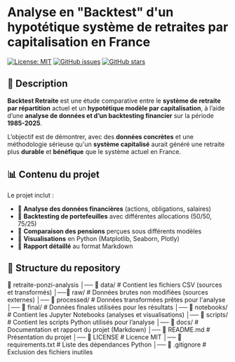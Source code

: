# Analyse en "Backtest" d'un hypotétique système de retraites par capitalisation en France

[![License: MIT](https://img.shields.io/badge/License-MIT-green.svg)](LICENSE)
[![GitHub issues](https://img.shields.io/github/issues/ton-profil/retraite-ponzi-analysis)](https://github.com/ton-profil/retraite-ponzi-analysis/issues)
[![GitHub stars](https://img.shields.io/github/stars/ton-profil/retraite-ponzi-analysis?style=social)](https://github.com/ton-profil/retraite-ponzi-analysis/stargazers)

## 📝 Description
**Backtest Retraite** est une étude comparative entre le **système de retraite par répartition** actuel et un **hypotétique modèle par capitalisation**, à l’aide d’une **analyse de données et d’un backtesting financier** sur la période **1985-2025**.

L’objectif est de démontrer, avec des **données concrètes** et une méthodologie sérieuse qu'un **système capitalisé** aurait généré une retraite plus **durable** et **bénéfique** que le système actuel en France.

## 📊 Contenu du projet
Le projet inclut :
- 🔹 **Analyse des données financières** (actions, obligations, salaires)
- 🔹 **Backtesting de portefeuilles** avec différentes allocations (50/50, 75/25)
- 🔹 **Comparaison des pensions** perçues sous différents modèles
- 🔹 **Visualisations** en Python (Matplotlib, Seaborn, Plotly)
- 🔹 **Rapport détaillé** au format Markdown

## 📂 Structure du repository
📂 retraite-ponzi-analysis 
│── 📂 data/            # Contient les fichiers CSV (sources et transformés) 
    │──📂 raw/          # Données brutes non modifiées (sources externes)
    │── 📂 processed/   # Données transformées prêtes pour l'analyse
    │── 📂 final/       # Données finales utilisées pour les résultats
│── 📂 notebooks/       # Contient les Jupyter Notebooks (analyses et visualisations) 
│── 📂 scripts/         # Contient les scripts Python utilisés pour l’analyse 
│── 📂 docs/            # Documentation et rapport du projet (Markdown) 
│── 📄 README.md        # Présentation du projet 
│── 📄 LICENSE          # Licence MIT 
│── 📄 requirements.txt # Liste des dépendances Python 
│── 📄 .gitignore       # Exclusion des fichiers inutiles